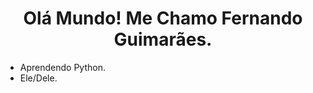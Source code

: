 <h1 align="center"> Olá Mundo! Me Chamo Fernando Guimarães. </h1>

- Aprendendo Python.
- Ele/Dele.
